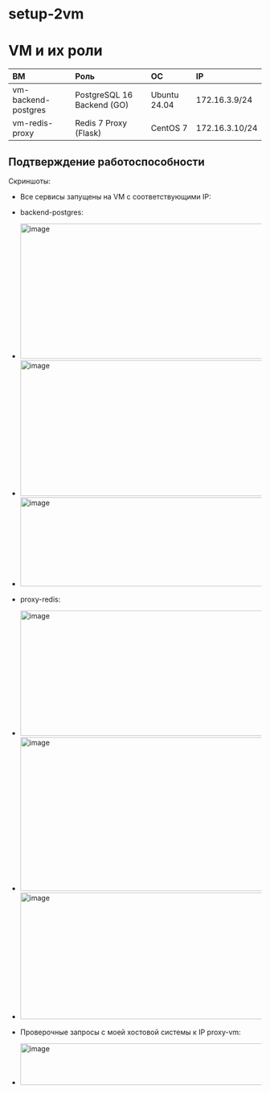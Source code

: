 # setup-2vm

# VM и их роли

| ВМ | Роль | OC | IP |
|:---|:---|:---|:---|
| vm-backend-postgres | PostgreSQL 16 Backend (GO) | Ubuntu 24.04 | 172.16.3.9/24 |
| vm-redis-proxy | Redis 7 Proxy (Flask) | CentOS 7 | 172.16.3.10/24 |

## Подтверждение работоспособности

Скриншоты:
* Все сервисы запущены на VM с соответствующими IP:
* backend-postgres:
* <img width="776" height="269" alt="image" src="https://github.com/user-attachments/assets/e43094c7-1f50-48c1-9ff7-0a14b57afb83" />
* <img width="910" height="270" alt="image" src="https://github.com/user-attachments/assets/042ac423-f983-4ae4-acb4-adadee0e6c05" />
* <img width="816" height="177" alt="image" src="https://github.com/user-attachments/assets/b81dfe81-c06c-4f8c-af77-45cb567f6c17" />
* proxy-redis:
* <img width="775" height="249" alt="image" src="https://github.com/user-attachments/assets/5f2c53b2-5dbc-4c12-b949-153e50c301dd" />
* <img width="1092" height="306" alt="image" src="https://github.com/user-attachments/assets/ccaa40a7-f5b1-4e6d-be75-925177da3bca" />
* <img width="803" height="252" alt="image" src="https://github.com/user-attachments/assets/91f15bb0-0cfd-4537-8ad2-ce448286dbff" />

* Проверочные запросы с моей хостовой системы к IP proxy-vm:
* <img width="833" height="83" alt="image" src="https://github.com/user-attachments/assets/a8e7e44e-02cf-4294-af72-225be1220a51" />
